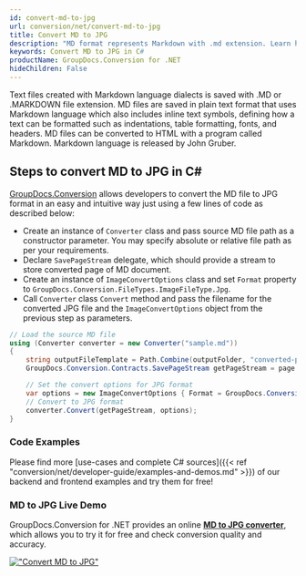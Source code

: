 ```yaml
---
id: convert-md-to-jpg
url: conversion/net/convert-md-to-jpg
title: Convert MD to JPG
description: "MD format represents Markdown with .md extension. Learn how to convert MD to JPG file programmatically in C# language using GroupDocs.Conversion for .NET library."
keywords: Convert MD to JPG in C#
productName: GroupDocs.Conversion for .NET
hideChildren: False
---
```


Text files created with Markdown language dialects is saved with .MD or .MARKDOWN file extension. MD files are saved in plain text format that uses Markdown language which also includes inline text symbols, defining how a text can be formatted such as indentations, table formatting, fonts, and headers.  MD files can be converted to HTML with a program called Markdown. Markdown language is released by John Gruber.

## Steps to convert MD to JPG in C#

[GroupDocs.Conversion](https://products.groupdocs.com/conversion/net) allows developers to convert the MD file to JPG format in an easy and intuitive way just using a few lines of code as described below:

* Create an instance of `Converter` class and pass source MD file path as a constructor parameter. You may specify absolute or relative file path as per your requirements. 
* Declare `SavePageStream` delegate, which should provide a stream to store converted page of MD document.
* Create an instance of `ImageConvertOptions` class and set `Format` property to `GroupDocs.Conversion.FileTypes.ImageFileType.Jpg`.
* Call `Converter` class `Convert` method and pass the filename for the converted JPG file and the `ImageConvertOptions` object from the previous step as parameters.

```csharp
// Load the source MD file
using (Converter converter = new Converter("sample.md"))
{
    string outputFileTemplate = Path.Combine(outputFolder, "converted-page-{0}.jpg");
    GroupDocs.Conversion.Contracts.SavePageStream getPageStream = page => new FileStream(string.Format(outputFileTemplate, page), FileMode.Create);

    // Set the convert options for JPG format
    var options = new ImageConvertOptions { Format = GroupDocs.Conversion.FileTypes.ImageFileType.Jpg };   
    // Convert to JPG format
    converter.Convert(getPageStream, options);
}
```

### Code Examples

Please find more [use-cases and complete C# sources]({{< ref "conversion/net/developer-guide/examples-and-demos.md" >}}) of our backend and frontend examples and try them for free!

### MD to JPG Live Demo

GroupDocs.Conversion for .NET provides an online [**MD to JPG converter**](https://products.groupdocs.app/conversion/md-to-jpg), which allows you to try it for free and check conversion quality and accuracy.

[!["Convert MD to JPG"](conversion/net/images/convert-to-jpg/convert-md-to-jpg.png)](https://products.groupdocs.app/conversion/md-to-jpg)